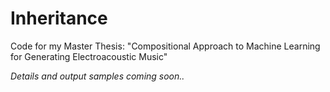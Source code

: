 # Inheritance
Code for my Master Thesis: "Compositional Approach to Machine Learning for Generating Electroacoustic Music"

*Details and output samples coming soon..*
